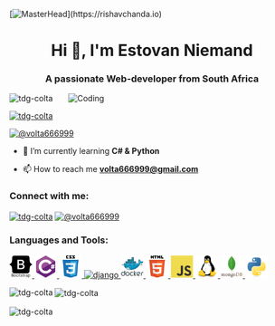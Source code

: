 [![MasterHead](https://1.bp.blogspot.com/-7A4WynwLsM...)](https://rishavchanda.io)
<h1 align="center">Hi 👋, I'm Estovan Niemand</h1>
<h3 align="center">A passionate Web-developer from South Africa</h3>
<img align="right" alt="Coding" width="400" src="https://outlane.co/now/new-shot-programmer-animation/">

<p align="left"> <img src="https://komarev.com/ghpvc/?username=tdg-colta&label=Profile%20views&color=0e75b6&style=flat" alt="tdg-colta" /> </p>

<p align="left"> <a href="https://github.com/ryo-ma/github-profile-trophy"><img src="https://github-profile-trophy.vercel.app/?username=tdg-colta" alt="tdg-colta" /></a> </p>

<p align="left"> <a href="https://twitter.com/@volta666999" target="blank"><img src="https://img.shields.io/twitter/follow/@volta666999?logo=twitter&style=for-the-badge" alt="@volta666999" /></a> </p>

- 🌱 I’m currently learning **C# & Python**

- 📫 How to reach me **volta666999@gmail.com**

<h3 align="left">Connect with me:</h3>
<p align="left">
<a href="https://codepen.io/tdg-colta" target="blank"><img align="center" src="https://raw.githubusercontent.com/rahuldkjain/github-profile-readme-generator/master/src/images/icons/Social/codepen.svg" alt="tdg-colta" height="30" width="40" /></a>
<a href="https://twitter.com/@volta666999" target="blank"><img align="center" src="https://raw.githubusercontent.com/rahuldkjain/github-profile-readme-generator/master/src/images/icons/Social/twitter.svg" alt="@volta666999" height="30" width="40" /></a>
</p>

<h3 align="left">Languages and Tools:</h3>
<p align="left"> <a href="https://getbootstrap.com" target="_blank" rel="noreferrer"> <img src="https://raw.githubusercontent.com/devicons/devicon/master/icons/bootstrap/bootstrap-plain-wordmark.svg" alt="bootstrap" width="40" height="40"/> </a> <a href="https://www.w3schools.com/cs/" target="_blank" rel="noreferrer"> <img src="https://raw.githubusercontent.com/devicons/devicon/master/icons/csharp/csharp-original.svg" alt="csharp" width="40" height="40"/> </a> <a href="https://www.w3schools.com/css/" target="_blank" rel="noreferrer"> <img src="https://raw.githubusercontent.com/devicons/devicon/master/icons/css3/css3-original-wordmark.svg" alt="css3" width="40" height="40"/> </a> <a href="https://www.djangoproject.com/" target="_blank" rel="noreferrer"> <img src="https://cdn.worldvectorlogo.com/logos/django.svg" alt="django" width="40" height="40"/> </a> <a href="https://www.docker.com/" target="_blank" rel="noreferrer"> <img src="https://raw.githubusercontent.com/devicons/devicon/master/icons/docker/docker-original-wordmark.svg" alt="docker" width="40" height="40"/> </a> <a href="https://www.w3.org/html/" target="_blank" rel="noreferrer"> <img src="https://raw.githubusercontent.com/devicons/devicon/master/icons/html5/html5-original-wordmark.svg" alt="html5" width="40" height="40"/> </a> <a href="https://developer.mozilla.org/en-US/docs/Web/JavaScript" target="_blank" rel="noreferrer"> <img src="https://raw.githubusercontent.com/devicons/devicon/master/icons/javascript/javascript-original.svg" alt="javascript" width="40" height="40"/> </a> <a href="https://www.linux.org/" target="_blank" rel="noreferrer"> <img src="https://raw.githubusercontent.com/devicons/devicon/master/icons/linux/linux-original.svg" alt="linux" width="40" height="40"/> </a> <a href="https://www.mongodb.com/" target="_blank" rel="noreferrer"> <img src="https://raw.githubusercontent.com/devicons/devicon/master/icons/mongodb/mongodb-original-wordmark.svg" alt="mongodb" width="40" height="40"/> </a> <a href="https://www.python.org" target="_blank" rel="noreferrer"> <img src="https://raw.githubusercontent.com/devicons/devicon/master/icons/python/python-original.svg" alt="python" width="40" height="40"/> </a> </p>

<p><img align="left" src="https://github-readme-stats.vercel.app/api/top-langs?username=tdg-colta&show_icons=true&locale=en&layout=compact" alt="tdg-colta" /></p>

<p>&nbsp;<img align="center" src="https://github-readme-stats.vercel.app/api?username=tdg-colta&show_icons=true&locale=en" alt="tdg-colta" /></p>

<p><img align="center" src="https://github-readme-streak-stats.herokuapp.com/?user=tdg-colta&" alt="tdg-colta" /></p>


